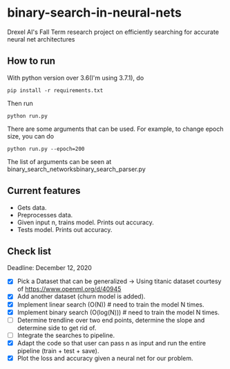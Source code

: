# binary-search-in-neural-nets

Drexel AI's Fall Term research project on efficiently searching for accurate neural net architectures
## How to run

With python version over 3.6(I'm using 3.7.1), do
```
pip install -r requirements.txt
```
Then run
```
python run.py
```
There are some arguments that can be used. For example, to change epoch size, you can do
```
python run.py --epoch=200
```
The list of arguments can be seen at binary_search_networksbinary_search_parser.py

## Current features

- Gets data.
- Preprocesses data.
- Given input n, trains model. Prints out accuracy.
- Tests model. Prints out accuracy.

## Check list

Deadline: December 12, 2020


- [x] Pick a Dataset that can be generalized -> Using titanic dataset courtesy of https://www.openml.org/d/40945
- [x] Add another dataset (churn model is added).
- [x] Implement linear search (O(N)) # need to train the model N times.
- [x] Implement binary search (O(log(N))) # need to train the model N times.
- [ ] Determine trendline over two end points, determine the slope and determine side to get rid of.
- [ ] Integrate the searches to pipeline.
- [x] Adapt the code so that user can pass n as input and run the entire pipeline (train + test + save).
- [x] Plot the loss and accuracy given a neural net for our problem.
